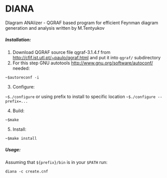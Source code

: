DIANA
=====

DIagram ANAlizer - QGRAF based program for efficient Feynman diagram generation and analysis written by M.Tentyukov

##### Installation:

1. Download QGRAF source file qgraf-3.1.4.f from http://cfif.ist.utl.pt/~paulo/qgraf.html 
and put it into `qgraf/` subdirectory
2. For this step GNU autotools http://www.gnu.org/software/autoconf/ needed:

`~$autoreconf -i`

3. Configure:

`~$./configure` or using prefix to install to specific location `~$./configure --prefix=...`

4. Build:

`~$make`

5. Install:

`~$make install`


##### Usage:

Assuming that `${prefix}/bin` is in your `$PATH` run:

`diana -c create.cnf`
